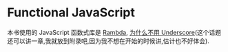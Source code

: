 # Functional JavaScript

本书使用的 JavaScript 函数式库是 [Rambda](https://rawgit.com/CrossEye/ramda/master/docs/ramda.html), [为什么不用 Underscore](http://fr.umio.us/why-ramda/)(这个话题还可以讲一章,我就放到附录吧,因为我不想在开始的时候讲,估计也不好体会).

